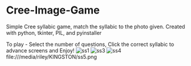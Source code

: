 # Cree-Image-Game
Simple Cree syllabic game, match the syllabic to the photo given. Created with python, tkinter, PIL, and pyinstaller

To play -
Select the number of questions,
Click the correct syllabic to advance screens and 
Enjoy!
![ss1](https://user-images.githubusercontent.com/107701261/213544028-d8688462-d9ad-49d2-915b-512cc2a6e8ee.png)
![ss3](https://user-images.githubusercontent.com/107701261/213544048-3b8d8612-1c86-4d57-875e-d5ee09dfbed6.png)
![ss4](https://user-images.githubusercontent.com/107701261/213544061-48dc8eac-fb8f-4e29-8c07-ddce35266a19.png)
 file:///media/riley/KINGSTON/ss5.png
